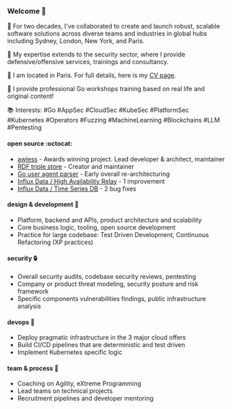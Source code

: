 ### Welcome 👋

🌱 For two decades, I've collaborated to create and launch robust, scalable software solutions across diverse teams and industries in global hubs including Sydney, London, New York, and Paris.

📡 My expertise extends to the security sector, where I provide defensive/offensive services, trainings and consultancy.

:triangular_flag_on_post: I am located in Paris. For full details, here is my [CV page](https://simcap.github.io/).

:link: I provide professional Go workshops training based on real life and original content!

:books: Interests: #Go #AppSec #CloudSec #KubeSec #PlatformSec #Kubernetes #Operators #Fuzzing #MachineLearning #Blockchains #LLM #Pentesting

#### open source :octocat:

* [awless](https://github.com/wallix/awless) - Awards winning project. Lead developer & architect, maintainer
* [RDF triple store](https://github.com/wallix/triplestore) - Creator and maintainer
* [Go user agent parser](https://github.com/ua-parser/uap-go/commits?author=simcap) - Early overall re-architecturing
* [Influx Data / High Availability Relay](https://github.com/influxdata/influxdb-relay) - 1 improvement
* [Influx Data / Time Series DB](https://github.com/influxdata/influxdb) - 2 bug fixes

#### design & development :construction_worker:

* Platform, backend and APIs, product architecture and scalability
* Core business logic, tooling, open source development
* Practice for large codebase: Test Driven Development, Continuous Refactoring (XP practices)

#### security :lock:

* Overall security audits, codebase security reviews, pentesting
* Company or product threat modeling, security posture and risk framework
* Specific components vulnerabilities findings, public infrastructure analysis

#### devops :aerial_tramway:

* Deploy pragmatic infrastructure in the 3 major cloud offers
* Build CI/CD pipelines that are deterministic and test driven
* Implement Kubernetes specific logic

#### team & process :rugby_football:

* Coaching on Agility, eXtreme Programming
* Lead teams on technical projects 
* Recruitment pipelines and developer mentoring